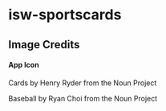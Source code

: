 # isw-sportscards

## Image Credits
#### App Icon
Cards by Henry Ryder from the Noun Project

Baseball by Ryan Choi from the Noun Project
